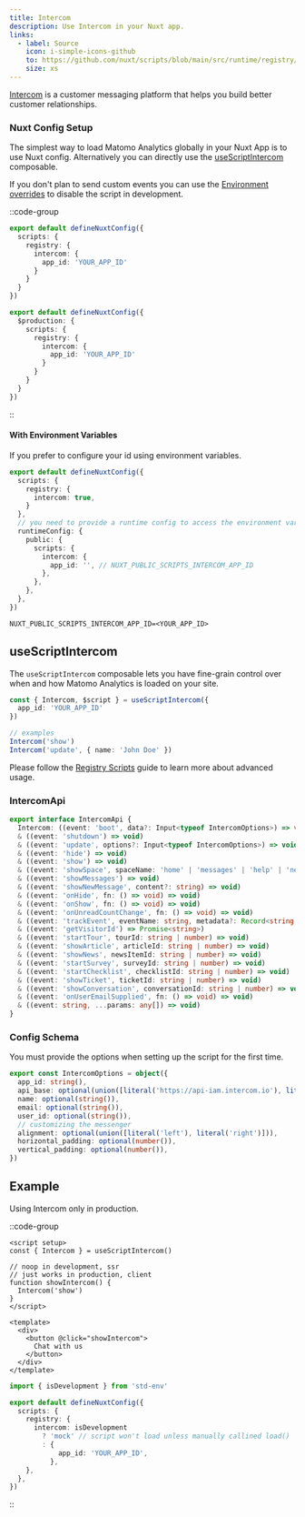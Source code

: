 ```yaml
---
title: Intercom
description: Use Intercom in your Nuxt app.
links:
  - label: Source
    icon: i-simple-icons-github
    to: https://github.com/nuxt/scripts/blob/main/src/runtime/registry/intercom.ts
    size: xs
---
```


[Intercom](https://www.intercom.com/) is a customer messaging platform that helps you build better customer relationships.

### Nuxt Config Setup

The simplest way to load Matomo Analytics globally in your Nuxt App is to use Nuxt config. Alternatively you can directly
use the [useScriptIntercom](#useScriptIntercom) composable.

If you don't plan to send custom events you can use the [Environment overrides](https://nuxt.com/docs/getting-started/configuration#environment-overrides) to
disable the script in development.

::code-group

```ts [Always enabled]
export default defineNuxtConfig({
  scripts: {
    registry: {
      intercom: {
        app_id: 'YOUR_APP_ID'
      }
    }
  }
})
```

```ts [Production only]
export default defineNuxtConfig({
  $production: {
    scripts: {
      registry: {
        intercom: {
          app_id: 'YOUR_APP_ID'
        }
      }
    }
  }
})
```

::

#### With Environment Variables

If you prefer to configure your id using environment variables.

```ts [nuxt.config.ts]
export default defineNuxtConfig({
  scripts: {
    registry: {
      intercom: true,
    }
  },
  // you need to provide a runtime config to access the environment variables
  runtimeConfig: {
    public: {
      scripts: {
        intercom: {
          app_id: '', // NUXT_PUBLIC_SCRIPTS_INTERCOM_APP_ID
        },
      },
    },
  },
})
```

```text [.env]
NUXT_PUBLIC_SCRIPTS_INTERCOM_APP_ID=<YOUR_APP_ID>
```

## useScriptIntercom

The `useScriptIntercom` composable lets you have fine-grain control over when and how Matomo Analytics is loaded on your site.

```ts
const { Intercom, $script } = useScriptIntercom({
  app_id: 'YOUR_APP_ID'
})

// examples
Intercom('show')
Intercom('update', { name: 'John Doe' })
```

Please follow the [Registry Scripts](/docs/guides/registry-scripts) guide to learn more about advanced usage.

### IntercomApi

```ts
export interface IntercomApi {
  Intercom: ((event: 'boot', data?: Input<typeof IntercomOptions>) => void)
  & ((event: 'shutdown') => void)
  & ((event: 'update', options?: Input<typeof IntercomOptions>) => void)
  & ((event: 'hide') => void)
  & ((event: 'show') => void)
  & ((event: 'showSpace', spaceName: 'home' | 'messages' | 'help' | 'news' | 'tasks' | 'tickets' | string) => void)
  & ((event: 'showMessages') => void)
  & ((event: 'showNewMessage', content?: string) => void)
  & ((event: 'onHide', fn: () => void) => void)
  & ((event: 'onShow', fn: () => void) => void)
  & ((event: 'onUnreadCountChange', fn: () => void) => void)
  & ((event: 'trackEvent', eventName: string, metadata?: Record<string, any>) => void)
  & ((event: 'getVisitorId') => Promise<string>)
  & ((event: 'startTour', tourId: string | number) => void)
  & ((event: 'showArticle', articleId: string | number) => void)
  & ((event: 'showNews', newsItemId: string | number) => void)
  & ((event: 'startSurvey', surveyId: string | number) => void)
  & ((event: 'startChecklist', checklistId: string | number) => void)
  & ((event: 'showTicket', ticketId: string | number) => void)
  & ((event: 'showConversation', conversationId: string | number) => void)
  & ((event: 'onUserEmailSupplied', fn: () => void) => void)
  & ((event: string, ...params: any[]) => void)
}
```

### Config Schema

You must provide the options when setting up the script for the first time.

```ts
export const IntercomOptions = object({
  app_id: string(),
  api_base: optional(union([literal('https://api-iam.intercom.io'), literal('https://api-iam.eu.intercom.io'), literal('https://api-iam.au.intercom.io')])),
  name: optional(string()),
  email: optional(string()),
  user_id: optional(string()),
  // customizing the messenger
  alignment: optional(union([literal('left'), literal('right')])),
  horizontal_padding: optional(number()),
  vertical_padding: optional(number()),
})
```

## Example

Using Intercom only in production.

::code-group

```vue [IntercomButton.vue]
<script setup>
const { Intercom } = useScriptIntercom()

// noop in development, ssr
// just works in production, client
function showIntercom() {
  Intercom('show')
}
</script>

<template>
  <div>
    <button @click="showIntercom">
      Chat with us
    </button>
  </div>
</template>
```

```ts [nuxt.config.ts Mock development]
import { isDevelopment } from 'std-env'

export default defineNuxtConfig({
  scripts: {
    registry: {
      intercom: isDevelopment
        ? 'mock' // script won't load unless manually callined load()
        : {
            app_id: 'YOUR_APP_ID',
          },
    },
  },
})
```

::

